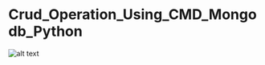 # Crud_Operation_Using_CMD_Mongodb_Python

![alt text](https://github.com/[username]/[reponame]/blob/[branch]/image.jpg?raw=true)
